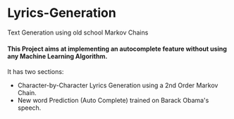 # Lyrics-Generation
Text Generation using  old school Markov Chains


#### This Project aims at implementing an autocomplete feature without using any Machine Learning Algorithm.

It has two sections:
- Character-by-Character Lyrics Generation using a 2nd Order Markov Chain.
- New word Prediction (Auto Complete) trained on Barack Obama's speech.
